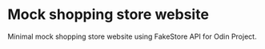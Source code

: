 # Mock shopping store website

Minimal mock shopping store website using FakeStore API for Odin Project.
